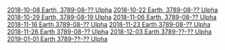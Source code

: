 <!-- TITLE: Sessions -->
<!-- SUBTITLE: Game sessions organized by date. -->

[2018-10-08 Earth, 3789-08-?? Ulpha](sessions/2018-10-08)
[2018-10-22 Earth, 3789-08-?? Ulpha](sessions/2018-10-22)
[2018-10-29 Earth, 3789-08-19 Ulpha](sessions/2018-10-29)
[2018-11-06 Earth, 3789-08-?? Ulpha](sessions/2018-11-06)
[2018-11-16 Earth 3789-08-?? Ulpha](sessions/2018-11-16)
[2018-11-23 Earth 3789-08-?? Ulpha](sessions/2018-11-23)
[2018-11-26 Earth 3789-08-?? Ulpha](sessions/2018-11-26)
[2018-12-03 Earth 3789-??-?? Ulpha](sessions/2018-12-03)
[2019-01-01 Earth 3789-??-?? Ulpha](sessions/2019-01-01)